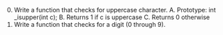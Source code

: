 0. Write a function that checks for uppercase character.
  A. Prototype: int _isupper(int c);
  B. Returns 1 if c is uppercase
  C. Returns 0 otherwise
1. Write a function that checks for a digit (0 through 9).
